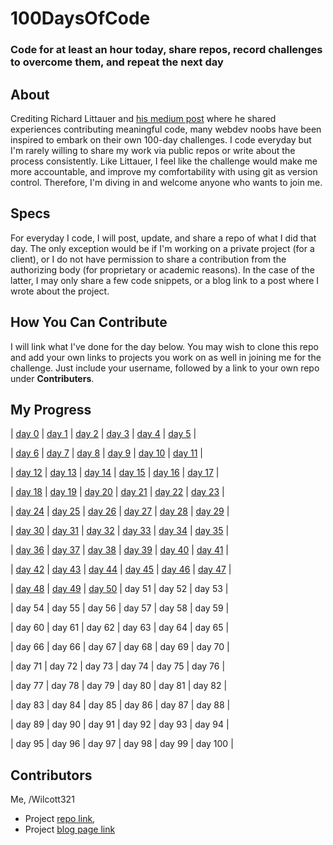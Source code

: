 # 100DaysOfCode
### Code for at least an hour today, share repos, record challenges to overcome them, and repeat the next day

## About
Crediting Richard Littauer and [his medium post](https://medium.com/@richlitt/100-days-of-code-5e9a4dc6d56b) where he shared experiences contributing meaningful code, many webdev noobs have been inspired to embark on their own 100-day challenges. I code everyday but I'm rarely willing to share my work via public repos or write about the process consistently. Like Littauer, I feel like the challenge would make me more accountable, and improve my comfortability with using git as version control. Therefore, I'm diving in and welcome anyone who wants to join me.

## Specs
For everyday I code, I will post, update, and share a repo of what I did that day. The only exception would be if I'm working on a private project (for a client), or I do not have permission to share a contribution from the authorizing body (for proprietary or academic reasons). In the case of the latter, I may only share a few code snippets, or a blog link to a post where I wrote about the project.

## How You Can Contribute
I will link what I've done for the day below. You may wish to clone this repo and add your own links to projects you work on as well in joining me for the challenge. Just include your username, followed by a link to your own repo under **Contributers**.

## My Progress
|  [day 0](http://github.com/Wilcott321/100DaysOfCode)  |  [day 1](http://github.com/Wilcott321/100DaysOfCode/tree/master/JSForm)  |  [day 2](http://github.com/Wilcott321/100DaysOfCode/tree/master/BSPortfolio)  |  [day 3](http://github.com/Wilcott321/100DaysOfCode/tree/master/JSTesting)  |  [day 4](http://github.com/Wilcott321/100DaysOfCode/tree/master/BSPortfolio/index.html)  |  [day 5](http://github.com/Wilcott321/100DaysOfCode/tree/master/BSPortfolio/index.html) |
  
| [day 6](http://github.com/Wilcott321/100DaysOfCode/tree/master/JSDuckett) | [day 7](http://github.com/Wilcott321/100DaysOfCode/blob/master/JSDuckett/OrderForm/css/styles.css)  | [day 8](http://github.com/Wilcott321/100DaysOfCode/tree/master/BSPortfolio/index.html)  | [day 9](http://github.com/Wilcott321/100DaysOfCode/tree/master/BSPortfolio/portfolio.html)  | [day 10](http://github.com/Wilcott321/100DaysOfCode/tree/master/BSPortfolio/portfolio.html) | [day 11](http://github.com/Wilcott321/100DaysOfCode/tree/master/BSPortfolio/services.html) |

| [day 12](https://github.com/Wilcott321/100DaysOfCode/blob/master/JSDuckett/HotelOffer/index.html) | [day 13](http://github.com/100DaysOfCode/tree/master/BSPortfolio/contact.html) | [day 14](https://github.com/Wilcott321/100DaysOfCode/tree/master/IntroAngular) | [day 15](https://github.com/Wilcott321/100DaysOfCode/tree/master/IntroJQ) | [day 16](https://github.com/Wilcott321/100DaysOfCode/tree/master/IntroJQ/demo.html) | [day 17](https://github.com/Wilcott321/100DaysOfCode/tree/master/IntroJQ/demo2.html) |

| [day 18](https://github.com/Wilcott321/100DaysOfCode/tree/master/IntroJQ/buttons.html) | [day 19](https://github.com/Wilcott321/100DaysOfCode/blob/master/BSPortfolio/css/main.css) | [day 20](https://github.com/Wilcott321/100DaysOfCode/tree/master/BSPortfolio/services.html) | [day 21](https://github.com/Wilcott321/100DaysOfCode/tree/master/BSPortfolio/index.html) | [day 22](https://github.com/Wilcott321/100DaysOfCode/tree/master/BSPortfolio/port_one.html) | [day 23](https://github.com/Wilcott321/100DaysOfCode/tree/master/BSPortfolio/port_two.html) |

| [day 24](https://github.com/Wilcott321/100DaysOfCode/tree/master/BSPortfolio/port_three.html) | [day 25](https://github.com/Wilcott321/100DaysOfCode/tree/master/LondonURWD) | [day 26](https://github.com/Wilcott321/100DaysOfCode/tree/master/LondonURWD/photo_album/photos.html) | [day 27](https://github.com/Wilcott321/100DaysOfCode/tree/master/LUAssignments) | [day 28](https://github.com/Wilcott321/100DaysOfCode/tree/master/LUAssignments/first_assignment/tasks.html) | [day 29](https://github.com/Wilcott321/100DaysOfCode/tree/master/LUAssignments) |

| [day 30](https://github.com/Wilcott321/100DaysOfCode/tree/master/BSPortfolio/services.html) | [day 31](https://github.com/Wilcott321/100DaysOfCode/tree/master/BSPortfolio/css/main.css) | [day 32](https://github.com/Wilcott321/100DaysOfCode/tree/master/LondonURWD) | [day 33](https://github.com/Wilcott321/100DaysOfCode/tree/master/LondonURWD/examples/photo_three.html) | [day 34](https://github.com/Wilcott321/100DaysOfCode/tree/master/LondonURWD/photo_gallery) | [day 35](https://github.com/Wilcott321/100DaysOfCode/tree/master/LondonURWD/photo_gallery/js/gallery.js) |

| [day 36](https://github.com/Wilcott321/100DaysOfCode/tree/master/LondonURWD/photo_gallery/js/albums.js) | [day 37](https://github.com/Wilcott321/100DaysOfCode/tree/master/LondonURWD/photo_gallery/js/gallery.js) | [day 38](https://github.com/Wilcott321/100DaysOfCode/tree/master/LondonURWD/examples/searchbox.html) | [day 39](https://github.com/Wilcott321/100DaysOfCode/tree/master/LondonURWD/photo_gallery/index.html) | [day 40](https://github.com/Wilcott321/100DaysOfCode/tree/master/LUAssignments/final_assignment) | [day 41](https://github.com/Wilcott321/100DaysOfCode/tree/master/LUAssignments/final_assignment) |

| [day 42](https://github.com/Wilcott321/100DaysOfCode/tree/master/Templating) | [day 43](https://github.com/Wilcott321/100DaysOfCode/tree/master/Templating/js/data.js) | [day 44](https://github.com/Wilcott321/100DaysOfCode/tree/master/Templating/js/data.js) | [day 45](https://github.com/Wilcott321/100DaysOfCode/tree/master/Templating/js/data.js) | [day 46](https://github.com/Wilcott321/100DaysOfCode/tree/master/Templating/index.html) | [day 47](https://github.com/Wilcott321/100DaysOfCode/tree/master/Templating/index.html) |

| [day 48](https://github.com/Wilcott321/100DaysOfCode/tree/master/Templating/js/script.js) | [day 49](https://github.com/Wilcott321/100DaysOfCode/tree/master/Templating/js/script.js) | [day 50](https://github.com/Wilcott321/100DaysOfCode/tree/master/Templating/css/main.css) | day 51 | day 52 | day 53 |

| day 54  | day 55 | day 56 | day 57 | day 58 | day 59 |

| day 60  | day 61 | day 62 | day 63 | day 64 | day 65 |

| day 66  | day 66 | day 67 | day 68 | day 69 | day 70 |

| day 71  | day 72 | day 73 | day 74 | day 75 | day 76 |

| day 77  | day 78 | day 79 | day 80 | day 81 | day 82 |

| day 83  | day 84 | day 85 | day 86 | day 87 | day 88 |

| day 89  | day 90 | day 91 | day 92 | day 93 | day 94 |

| day 95  | day 96 | day 97 | day 98 | day 99 | day 100 |

## Contributors
Me, /Wilcott321 
* Project [repo link](http://github.com/Wilcott321/100DaysOfCode), 
* Project [blog page link](http://ourcodeblog.com/100daysofcode)

